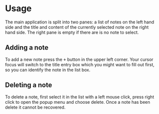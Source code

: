 # Usage

The main application is split into two panes: a list of notes on the left hand
side and the title and content of the currently selected note on the right hand
side. The right pane is empty if there are is no note to select.

## Adding a note

To add a new note press the <kbd>+</kbd> button in the upper left corner. Your
cursor focus will switch to the title entry box which you might want to fill out
first, so you can identify the note in the list box.

## Deleting a note

To delete a note, first select it in the list with a left mouse click, press
right click to open the popup menu and choose delete. Once a note has been
delete it cannot be recovered.
